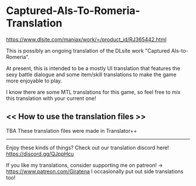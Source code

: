 # Captured-Als-To-Romeria-Translation
https://www.dlsite.com/maniax/work/=/product_id/RJ365442.html 

This is possibly an ongoing translation of the DLsite work "Captured Als-to-Romeria".

At present, this is intended to be a mostly UI translation that features the sexy battle dialogue
and some item/skill translations to make the game more enjoyable to play.

I know there are some MTL translations for this game, so feel free to mix this translation with
your current one!

<< How to use the translation files >>
-------------------------------------------
TBA
These translation files were made in Translator++

-------------------------------------------
Enjoy these kinds of things? Check out our translation discord here! https://discord.gg/QJppHcu

If you like my translations, consider supporting me on patreon! -> https://www.patreon.com/Giratena
I occasionally put out side translations too!
